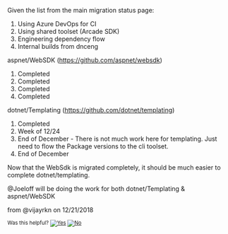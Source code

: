 Given the list from the main migration status page:
1.	Using Azure DevOps for CI
2.	Using shared toolset (Arcade SDK)
3.	Engineering dependency flow
4.	Internal builds from dnceng

aspnet/WebSDK (https://github.com/aspnet/websdk)
1.	Completed
2.	Completed
3.	Completed
4.	Completed

dotnet/Templating (https://github.com/dotnet/templating)
1.	Completed
2.	Week of 12/24
3.	End of December - There is not much work here for templating. Just need to flow the Package versions to the cli toolset.
4.	End of December

Now that the WebSdk is migrated completely, it should be much easier to complete dotnet/templating.

@Joeloff will be doing the work for both dotnet/Templating & aspnet/WebSDK

from @vijayrkn on 12/21/2018


<!-- Begin Generated Content: Doc Feedback -->
<sub>Was this helpful? [![Yes](https://helix.dot.net/f/ip/5?p=Documentation%5CMigrationPlan%5CTemplatingAndWebSdkPlan.md)](https://helix.dot.net/f/p/5?p=Documentation%5CMigrationPlan%5CTemplatingAndWebSdkPlan.md) [![No](https://helix.dot.net/f/in)](https://helix.dot.net/f/n/5?p=Documentation%5CMigrationPlan%5CTemplatingAndWebSdkPlan.md)</sub>
<!-- End Generated Content-->
